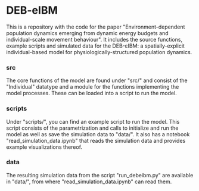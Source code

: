 # DEB-eIBM
This is a repository with the code for the paper "Environment-dependent population dynamics emerging from dynamic energy budgets and individual-scale movement behaviour". It includes the source functions, example scripts and simulated data for the DEB-εIBM: a spatially-explicit individual-based model for physiologically-structured population dynamics.

### src
The core functions of the model are found under "src/" and consist of the "Individual" datatype and a module for the functions implementing the model processes. These can be loaded into a script to run the model.

### scripts
Under "scripts/", you can find an example script to run the model. This script consists of the parametrization and calls to initialize and run the model as well as save the simulation data to "data/". It also has a notebook "read_simulation_data.ipynb" that reads the simulation data and provides example visualizations thereof.

### data
The resulting simulation data from the script "run_debeibm.py" are available in "data/", from where "read_simulation_data.ipynb" can read them.
